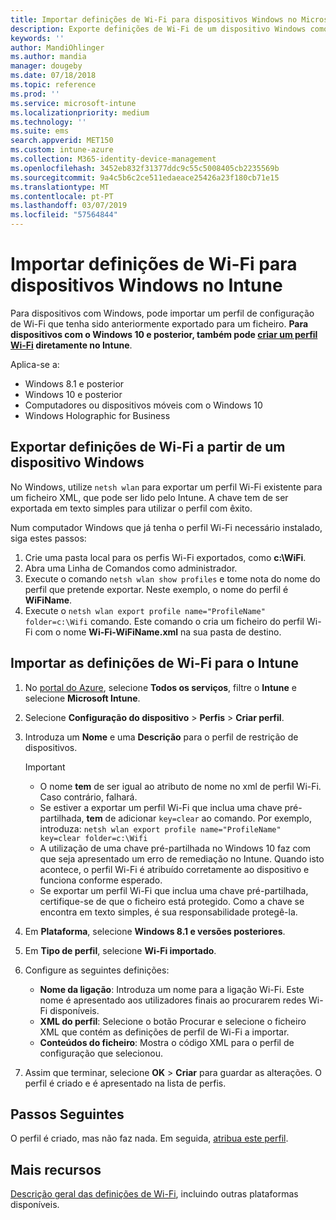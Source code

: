 ```yaml
---
title: Importar definições de Wi-Fi para dispositivos Windows no Microsoft Intune – Azure | Microsoft Docs
description: Exporte definições de Wi-Fi de um dispositivo Windows como um ficheiro XML através do comando netsh wlan. Em seguida, importe este ficheiro no Intune para criar um perfil Wi-Fi para dispositivos com o Windows 8.1, Windows 10 e Windows Holographic for Business.
keywords: ''
author: MandiOhlinger
ms.author: mandia
manager: dougeby
ms.date: 07/18/2018
ms.topic: reference
ms.prod: ''
ms.service: microsoft-intune
ms.localizationpriority: medium
ms.technology: ''
ms.suite: ems
search.appverid: MET150
ms.custom: intune-azure
ms.collection: M365-identity-device-management
ms.openlocfilehash: 3452eb832f31377ddc9c55c5008405cb2235569b
ms.sourcegitcommit: 9a4c5b6c2ce511edaeace25426a23f180cb71e15
ms.translationtype: MT
ms.contentlocale: pt-PT
ms.lasthandoff: 03/07/2019
ms.locfileid: "57564844"
---
```

# <a name="import-wi-fi-settings-for-windows-devices-in-intune"></a>Importar definições de Wi-Fi para dispositivos Windows no Intune

Para dispositivos com Windows, pode importar um perfil de configuração de Wi-Fi que tenha sido anteriormente exportado para um ficheiro. **Para dispositivos com o Windows 10 e posterior, também pode [criar um perfil Wi-Fi](wi-fi-settings-windows.md) diretamente no Intune**.

Aplica-se a:  
- Windows 8.1 e posterior
- Windows 10 e posterior
- Computadores ou dispositivos móveis com o Windows 10
- Windows Holographic for Business

## <a name="export-wi-fi-settings-from-a-windows-device"></a>Exportar definições de Wi-Fi a partir de um dispositivo Windows

No Windows, utilize `netsh wlan` para exportar um perfil Wi-Fi existente para um ficheiro XML, que pode ser lido pelo Intune. A chave tem de ser exportada em texto simples para utilizar o perfil com êxito.

Num computador Windows que já tenha o perfil Wi-Fi necessário instalado, siga estes passos:

1. Crie uma pasta local para os perfis Wi-Fi exportados, como **c:\WiFi**.
2. Abra uma Linha de Comandos como administrador.
3. Execute o comando `netsh wlan show profiles` e tome nota do nome do perfil que pretende exportar. Neste exemplo, o nome do perfil é **WiFiName**.
4. Execute o `netsh wlan export profile name="ProfileName" folder=c:\Wifi` comando. Este comando o cria um ficheiro do perfil Wi-Fi com o nome **Wi-Fi-WiFiName.xml** na sua pasta de destino.

## <a name="import-the-wi-fi-settings-into-intune"></a>Importar as definições de Wi-Fi para o Intune

1. No [portal do Azure](https://portal.azure.com), selecione **Todos os serviços**, filtre o **Intune** e selecione **Microsoft Intune**.
2. Selecione **Configuração do dispositivo** > **Perfis** > **Criar perfil**.
3. Introduza um **Nome** e uma **Descrição** para o perfil de restrição de dispositivos.

    > [!IMPORTANT]
    > - O nome **tem** de ser igual ao atributo de nome no xml de perfil Wi-Fi. Caso contrário, falhará.
    > - Se estiver a exportar um perfil Wi-Fi que inclua uma chave pré-partilhada, **tem** de adicionar `key=clear` ao comando. Por exemplo, introduza: `netsh wlan export profile name="ProfileName" key=clear folder=c:\Wifi`
    > - A utilização de uma chave pré-partilhada no Windows 10 faz com que seja apresentado um erro de remediação no Intune. Quando isto acontece, o perfil Wi-Fi é atribuído corretamente ao dispositivo e funciona conforme esperado.
    > - Se exportar um perfil Wi-Fi que inclua uma chave pré-partilhada, certifique-se de que o ficheiro está protegido. Como a chave se encontra em texto simples, é sua responsabilidade protegê-la.

4. Em **Plataforma**, selecione **Windows 8.1 e versões posteriores**.
5. Em **Tipo de perfil**, selecione **Wi-Fi importado**.
6. Configure as seguintes definições:
    - **Nome da ligação**: Introduza um nome para a ligação Wi-Fi. Este nome é apresentado aos utilizadores finais ao procurarem redes Wi-Fi disponíveis.
    - **XML do perfil**: Selecione o botão Procurar e selecione o ficheiro XML que contém as definições de perfil de Wi-Fi a importar.
    - **Conteúdos do ficheiro**: Mostra o código XML para o perfil de configuração que selecionou.
7. Assim que terminar, selecione **OK** > **Criar** para guardar as alterações. O perfil é criado e é apresentado na lista de perfis.

## <a name="next-steps"></a>Passos Seguintes

O perfil é criado, mas não faz nada. Em seguida, [atribua este perfil](device-profile-assign.md).

## <a name="more-resources"></a>Mais recursos

[Descrição geral das definições de Wi-Fi](wi-fi-settings-configure.md), incluindo outras plataformas disponíveis.
